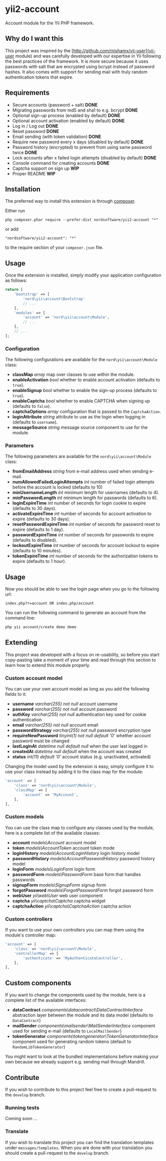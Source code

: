 yii2-account
============

Account module for the Yii PHP framework.

## Why do I want this

This project was inspired by the [http://github.com/mishamx/yii-user](yii-user module) and was carefully developed
with our expertise in Yii following the best practices of the framework. It is more secure because it uses passwords
with salt that are encrypted using bcrypt instead of password hashes. It also comes with support for sending mail with truly random authentication tokens that expire.

## Requirements

 - Secure accounts (password + salt) __DONE__
 - Migrating passwords from md5 and sha1 to e.g. bcrypt __DONE__
 - Optional sign-up process (enabled by default) __DONE__
 - Optional account activation (enabled by default) __DONE__
 - Log in / Log out __DONE__
 - Reset password __DONE__
 - Email sending (with token validation) __DONE__
 - Require new password every x days (disabled by default) __DONE__
 - Password history (encrypted) to prevent from using same password twice __DONE__
 - Lock accounts after x failed login attempts (disabled by default) __DONE__
 - Console command for creating accounts __DONE__
 - Captcha support on sign up __WIP__
 - Proper README __WIP__

## Installation

The preferred way to install this extension is through [composer](http://getcomposer.org/download/).

Either run

```
php composer.phar require --prefer-dist nordsoftware/yii2-account "*"
```

or add

```
"nordsoftware/yii2-account": "*"
```

to the require section of your `composer.json` file.


Usage
-----

Once the extension is installed, simply modify your application configuration as follows:

```php
return [
    'bootstrap' => [
        'nord\yii\account\Bootstrap'
        // ...
    ],
    'modules' => [
        'account' => 'nord\yii\account\Module',
        // ...
    ],
    // ...
];
```

### Configuration

The following configurations are available for the ```nord\yii\account\Module``` class:

 * __classMap__ _array_ map over classes to use within the module.
 * __enableActivation__ _bool_ whether to enable account activation (defaults to ```true```).
 * __enableSignup__ _bool_ whether to enable the sign-up process (defaults to ```true```).
 * __enableCaptcha__ _bool_ whether to enable CAPTCHA when signing up (defaults to ```false```).
 * __captchaOptions__ _array_ configuration that is passed to the ```CaptchaAction```.
 * __loginAttribute__ _string_ attribute to use as the login when logging in (defaults to ```username```).
 * __messageSource__ _string_ message source component to use for the module.

### Parameters

The following parameters are available for the ```nord\yii\account\Module``` class:

 * __fromEmailAddress__ _string_ from e-mail address used when sending e-mail.
 * __numAllowedFailedLoginAttempts__ _int_ number of failed login attempts before the account is locked (defaults to 10)
 * __minUsernameLength__ _int_ minimum length for usernames (defaults to 4).
 * __minPasswordLength__ _int_ minimum length for passwords (defaults to 6).
 * __loginExpireTime__ _int_ number of seconds for login cookie to expire (defaults to 30 days).
 * __activateExpireTime__ _int_ number of seconds for account activation to expire (defaults to 30 days).
 * __resetPasswordExpireTime__ _int_ number of seconds for password reset to expire (defaults to 1 day).
 * __passwordExpireTime__ _int_ number of seconds for passwords to expire (defaults to disabled).
 * __lockoutExpireTime__ _int_ number of seconds for account lockout to expire (defaults to 10 minutes).
 * __tokenExpireTime__ _int_ number of seconds for the authorization tokens to expire (defaults to 1 hour).


## Usage

Now you should be able to see the login page when you go to the following url:

```
index.php?r=account OR index.php/account
```

You can run the following command to generate an account from the command line:

```bash
php yii account/create demo demo
```

## Extending

This project was developed with a focus on re-usability, so before you start copy-pasting take a moment of your time
and read through this section to learn how to extend this module properly.

### Custom account model

You can use your own account model as long as you add the following fields to it:

 * __username__ _varchar(255) not null_ account username
 * __password__ _varchar(255) not null_ account password
 * __authKey__ _varchar(255) not null_ authentication key used for cookie authentication
 * __email__ _varchar(255) not null_ account email
 * __passwordStrategy__ _varchar(255) not null_ password encryption type  
 * __requireNewPassword__ _tinyint(1) not null default '0'_ whether account password must be changed
 * __lastLoginAt__ _datetime null default null_ when the user last logged in
 * __createdAt__ _datetime null default_ when the account was created
 * __status__ _int(11) default '0'_ account status (e.g. unactivated, activated)

Changing the model used by the extension is easy, simply configure it to use your class instead by adding it to the
class map for the module:

```php
'account' => [
    'class' => 'nord\yii\account\Module',
    'classMap' => [
        'account' => 'MyAccount',
    ],
],
```

### Custom models

You can use the class map to configure any classes used by the module, here is a complete list of the available classes:

 * __account__ _models\Account_ account model
 * __token__ _models\AccountToken_ account token mode
 * __loginHistory__ _models\AccountLoginHistory_ login history model
 * __passwordHistory__ _models\AccountPasswordHistory_ password history model
 * __loginForm__ _models\LoginForm_ login form
 * __passwordForm__ _models\PasswordForm_ base form that handles passwords
 * __signupForm__ _models\SignupForm_ signup form
 * __forgotPassword__ _models\ForgotPasswordForm_ forgot password form
 * __webUser__ _yii\web\User_ web user component
 * __captcha__ _yii\captcha\Captcha_ captcha widget
 * __captchaAction__ _yii\captcha\CaptchaAction_ captcha action

### Custom controllers

If you want to use your own controllers you can map them using the module's controller map:

```php
'account' => [
    'class' => 'nord\yii\account\Module',
    'controllerMap' => [
        'authenticate' => 'MyAuthenticateController',
    ],
],
```

## Custom components

If you want to change the components used by the module, here is a complete list of the available interfaces:

 * __dataContract__ _components\datacontract\DataContractInterface_ abstraction layer between the module and its data model (defaults to ```DataContract```)
 * __mailSender__ _components\mailsender\MailSenderInterface_ component used for sending e-mail (defaults to ```LocalMailSender```)
 * __tokenGenerator__ _components\tokengenerator\TokenGeneratorInterface_ component used for generating random tokens (default to ```RandomLibTokenGenerator```)

You might want to look at the bundled implementations before making your own because we already support e.g. sending mail through Mandrill.

## Contribute

If you wish to contribute to this project feel free to create a pull-request to the ```develop``` branch.

### Running tests

Coming soon ...

### Translate

If you wish to translate this project you can find the translation templates under ```messages/templates```.
When you are done with your translation you should create a pull-request to the ```develop``` branch.

